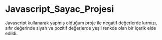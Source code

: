 # Javascript_Sayac_Projesi
 Javascript kullanarak yapmış olduğum proje ile negatif değerlerde kırmızı, sıfır değerinde siyah ve pozitif değerlerde yeşil renkde olan bir içerik elde edildi.
